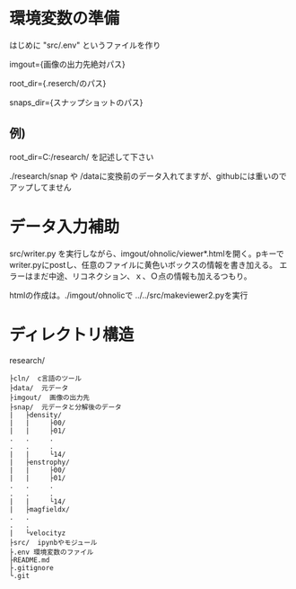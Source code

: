 # 環境変数の準備
はじめに "src/.env" というファイルを作り

imgout={画像の出力先絶対パス}

root_dir={.reserch/のパス}

snaps_dir={スナップショットのパス}

## 例)
root_dir=C:/research/
を記述して下さい


./research/snap や /dataに変換前のデータ入れてますが、githubには重いのでアップしてません

# データ入力補助
src/writer.py を実行しながら、imgout/ohnolic/viewer*.htmlを開く。pキーでwriter.pyにpostし、任意のファイルに黄色いボックスの情報を書き加える。
エラーはまだ中途、リコネクション、ｘ、Ｏ点の情報も加えるつもり。


htmlの作成は。./imgout/ohnolicで
../../src/makeviewer2.pyを実行

# ディレクトリ構造
research/

    ├cln/  c言語のツール
    ├data/  元データ
    ├imgout/  画像の出力先
    ├snap/  元データと分解後のデータ
    |   ├density/
    |   |     ├00/
    |   |     ├01/
    .   .     .
    .   .     .
    |   |     └14/
    |   ├enstrophy/
    |   |     ├00/
    |   |     ├01/
    .   .     .
    .   .     .
    |   |     └14/
    |   ├magfieldx/
    .   .
    .   .
    |   └velocityz
    ├src/  ipynbやモジュール
    ├.env 環境変数のファイル
    ├README.md
    ├.gitignore
    └.git